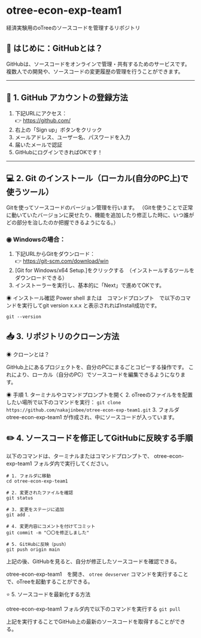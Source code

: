 # otree-econ-exp-team1

経済実験用のoTreeのソースコードを管理するリポジトリ


## 📘 はじめに：GitHubとは？

GitHubは、ソースコードをオンラインで管理・共有するためのサービスです。  
複数人での開発や、ソースコードの変更履歴の管理を行うことができます。

---

## 🔐 1. GitHub アカウントの登録方法

1. 下記URLにアクセス：  
   👉 https://github.com/
2. 右上の「Sign up」ボタンをクリック
3. メールアドレス、ユーザー名、パスワードを入力
4. 届いたメールで認証
5. GitHubにログインできればOKです！

---

## 💻 2. Git のインストール（ローカル(自分のPC上)で使うツール）

Gitを使ってソースコードのバージョン管理を行います。
（Gitを使うことで正常に動いていたバージョンに戻せたり、機能を追加したり修正した時に、いつ誰がどの部分を治したのか把握できるようになる。）

### ◉ Windowsの場合：

1. 下記URLからGitをダウンロード：  
   👉 https://git-scm.com/download/win
2. [Git for Windows/x64 Setup.]をクリックする　（インストールするツールをダウンロードできる）
3. インストーラーを実行し、基本的に「Next」で進めてOKです。


◉ インストール確認
Power shell または　コマンドプロンプト　で以下のコマンドを実行してgit version x.x.x と表示されればInstall成功です。

`git --version`


## 📥 3. リポジトリのクローン方法

◉ クローンとは？

GitHub上にあるプロジェクトを、自分のPCにまるごとコピーする操作です。
これにより、ローカル（自分のPC）でソースコードを編集できるようになります。


◉ 手順
	1.	ターミナルやコマンドプロンプトを開く
	2.	oTreeのファイルをを配置したい場所で以下のコマンドを実行：
`git clone https://github.com/nakajinbee/otree-econ-exp-team1.git`
	3.	フォルダ otree-econ-exp-team1 が作成され、中にソースコードが入っています。


## ✏️ 4. ソースコードを修正してGitHubに反映する手順

以下のコマンドは、ターミナルまたはコマンドプロンプトで、
otree-econ-exp-team1 フォルダ内で実行してください。

```
# 1. フォルダに移動
cd otree-econ-exp-team1

# 2. 変更されたファイルを確認
git status

# 3. 変更をステージに追加
git add .

# 4. 変更内容にコメントを付けてコミット
git commit -m "〇〇を修正しました"

# 5. GitHubに反映（push）
git push origin main
```

上記の後、GitHubを見ると、自分が修正したソースコードを確認できる。

otree-econ-exp-team1　を開き、 `otree devserver` コマンドを実行することで、oTreeを起動することができる。


⭐️ 5. ソースコードを最新化する方法

otree-econ-exp-team1 フォルダ内で以下のコマンドを実行する
`git pull`

上記を実行することでGitHub上の最新のソースコードを取得することができる。
